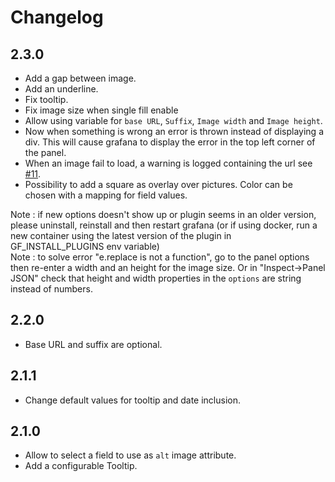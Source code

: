 # Changelog

## 2.3.0

- Add a gap between image.
- Add an underline.
- Fix tooltip.
- Fix image size when single fill enable
- Allow using variable for `base URL`, `Suffix`, `Image width` and `Image height`.
- Now when something is wrong an error is thrown instead of displaying a div. This will cause grafana to display the
  error in the top left corner of the panel.
- When an image fail to load, a warning is logged containing the url
  see [#11](https://github.com/Dalvany/dalvany-image-panel/issues/11).
- Possibility to add a square as overlay over pictures. Color can be chosen with a mapping for field values.

Note : if new options doesn't show up or plugin seems in an older version, please uninstall, reinstall and then restart
grafana (or if using docker, run a new container using the latest version of the plugin in GF_INSTALL_PLUGINS env
variable)  
Note : to solve error "e.replace is not a function", go to the panel options then re-enter a width and an height for the
image size. Or in "Inspect->Panel JSON" check that height and width properties in the `options` are string instead of numbers.

## 2.2.0

- Base URL and suffix are optional.

## 2.1.1

- Change default values for tooltip and date inclusion.

## 2.1.0

- Allow to select a field to use as `alt` image attribute.
- Add a configurable Tooltip.
